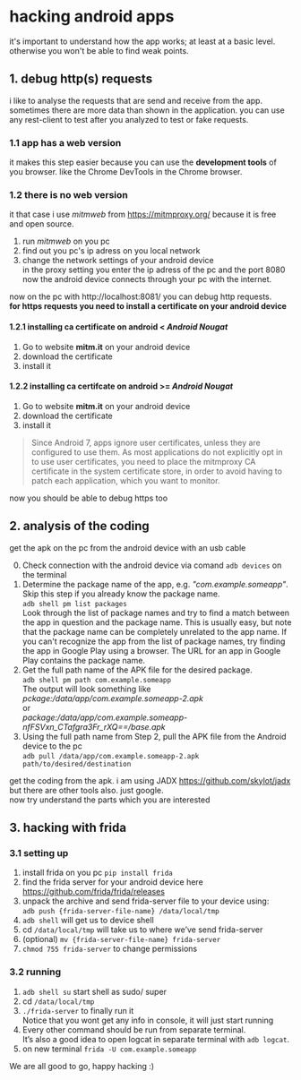 # hacking android apps
it's important to understand how the app works; at least at a basic level. 
otherwise you won't be able to find weak points.
## 1. debug http(s) requests
i like to analyse the requests that are send and receive from the app. sometimes there are more data than shown in the application.
you can use any rest-client to test after you analyzed to test or fake requests.
### 1.1 app has a web version
it makes this step easier because you can use the **development tools** of you browser. like the Chrome DevTools in the Chrome browser.
### 1.2 there is no web version 
it that case i use *mitmweb* from https://mitmproxy.org/ because it is free and open source. 
1. run *mitmweb* on you pc
2. find out you pc's ip adress on you local network
3. change the network settings of your android device <br/>
in the proxy setting you enter the ip adress of the pc and the port 8080
now the android device connects through your pc with the internet. <br/>

now on the pc with http://localhost:8081/ you can debug http requests. <br/>
**for https requests you need to install a certificate on your android device**
#### 1.2.1 installing ca certificate on android < *Android Nougat*
1. Go to website **mitm.it** on your android device
2. download the certificate 
3. install it 



#### 1.2.2 installing ca certifcate on android >= *Android Nougat*

1. Go to website **mitm.it** on your android device
2. download the certificate 
3. install it 

> Since Android 7, apps ignore user certificates, unless they are configured to use them. As most applications do not explicitly opt in to use user certificates, you need to place the mitmproxy CA certificate in the system certificate store, in order to avoid having to patch each application, which you want to monitor. 

now you should be able to debug https too

## 2. analysis of the coding

get the apk on the pc from the android device with an usb cable

0. Check connection with the android device via comand `adb devices` on the terminal
1. Determine the package name of the app, e.g. *"com.example.someapp"*. Skip this step if you already know the package name. </br>
`adb shell pm list packages` </br>
Look through the list of package names and try to find a match between the app in question and the package name. This is usually easy, but note that the package name can be completely unrelated to the app name. If you can't recognize the app from the list of package names, try finding the app in Google Play using a browser. The URL for an app in Google Play contains the package name.
2. Get the full path name of the APK file for the desired package. </br>
`adb shell pm path com.example.someapp` </br>
The output will look something like </br>
*pckage:/data/app/com.example.someapp-2.apk* </br>
or </br>
*package:/data/app/com.example.someapp-nfFSVxn_CTafgra3Fr_rXQ==/base.apk*
3. Using the full path name from Step 2, pull the APK file from the Android device to the pc </br>
`adb pull /data/app/com.example.someapp-2.apk path/to/desired/destination`

get the coding from the apk. i am using JADX https://github.com/skylot/jadx but there are other tools also. just google. </br>
now try understand the parts which you are interested

## 3. hacking with frida

### 3.1 setting up

1. install frida on you pc `pip install frida`
2. find the frida server for your android device here https://github.com/frida/frida/releases
3. unpack the archive and send frida-server file to your device using: </br> 
`adb push {frida-server-file-name} /data/local/tmp`
4. `adb shell` will get us to device shell
5. cd `/data/local/tmp` will take us to where we’ve send frida-server
6. (optional) `mv {frida-server-file-name} frida-server`
7. `chmod 755 frida-server` to change permissions

### 3.2 running

1. `adb shell su` start shell as sudo/ super
2. cd `/data/local/tmp`
3. `./frida-server` to finally run it </br>
Notice that you wont get any info in console, it will just start running
4. Every other command should be run from separate terminal. </br> 
It’s also a good idea to open logcat in separate terminal with `adb logcat`.
5. on new terminal `frida -U com.example.someapp`

We are all good to go, happy hacking :)
